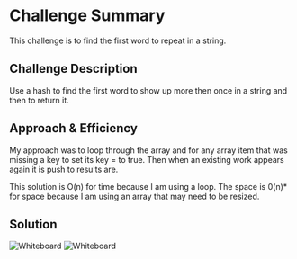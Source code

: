 # Challenge Summary
<!-- Short summary or background information -->
This challenge is to find the first word to repeat in a string. 

## Challenge Description
<!-- Description of the challenge -->
Use a hash to find the first word to show up more then once in a string and then to return it.

## Approach & Efficiency
<!-- What approach did you take? Why? What is the Big O space/time for this approach? -->
My approach was to loop through the array and for any array item that was missing a key to set its key = to true. Then when an existing work appears again it is push to results are.

 This solution is O(n) for time because I am using a loop. The space is 0(n)* for space because I am using an array that may need to be resized.

## Solution
<!-- Embedded whiteboard image -->
![Whiteboard](whiteboard.jpg)
![Whiteboard](whiteboard2.jpg)